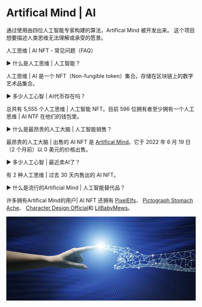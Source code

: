 # Artifical Mind | AI

通过使用由四位人工智能专家构建的算法，Artifical Mind 被开发出来。 这个项目想要描述人类思维无法理解或承受的愿景。

人工思维 | AI NFT - 常见问题（FAQ）

▶ 什么是人工思维 | 人工智能？

人工思维 | AI 是一个 NFT（Non-fungible token）集合。存储在区块链上的数字艺术品集合。

▶ 多少人工心智 | AI代币存在吗？

总共有 5,555 个人工思维 | 人工智能 NFT。目前 596 位拥有者至少拥有一个人工思维 | AI NTF 在他们的钱包里。

▶ 什么是最昂贵的人工大脑 | 人工智能销售？

最昂贵的人工大脑 | 出售的 AI NFT 是 [Artifical Mind](https://www.nft-stats.com/asset/0x860826f570a0a09cc3453fb8a884700fca008d34/1300)。它于 2022 年 6 月 19 日（2 个月前）以 0 美元的价格出售。

▶ 多少人工心智 | 最近卖AI了？

有 2 种人工思维 | 过去 30 天内售出的 AI NFT。

▶ 什么是流行的Artificial Mind | 人工智能替代品？

许多拥有Artifical Mind的用户| AI NFT 还拥有 [PixelElfs](https://www.nft-stats.com/collection/pixel-elfs)、 [Pictograph Stomach Ache](https://www.nft-stats.com/collection/pictograph-stomach-ache)、 [Character Design Official](https://www.nft-stats.com/collection/character-design-official)和 [LilBabyMews](https://www.nft-stats.com/collection/lilbabymews-1)。

![960x0](960x0.jpg)


